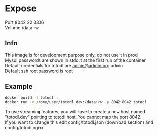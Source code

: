 Expose
======

Port 8042 22 3306  
Volume /data rw

Info
----

This image is for development purpose only, do not use it in prod   
Mysql passwords are shown in stdout at the first run of the container   
Default credentials for totodl are admin@admin.org:admin   
Default ssh root password is root   

Example
------
```bash
docker build -t totodl .   
docker run -v /home/user/totodl_dev:/data:rw -p 8042:8042 totodl   
```

To use streaming features, you will have to create a new host named "totodl.dev" pointing to totodl host. You cannot map the port 8042.   
If you want to change this edit config/totodl.json (download section) and config/totodl.nginx   

